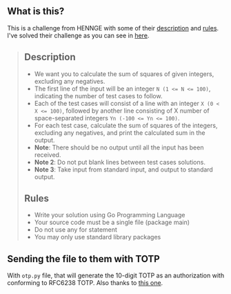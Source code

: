 ## What is this?
This is a challenge from HENNGE with some of their [description](#description) and [rules](#rules). I've solved their challenge as you can see in [here](https://github.com/drunktective/sos-go/blob/master/sos.go).

> ## Description
> - We want you to calculate the sum of squares of given integers, excluding any negatives.
> - The first line of the input will be an integer ```N (1 <= N <= 100)```, indicating the number of test cases to follow.
> - Each of the test cases will consist of a line with an integer ```X (0 < X <= 100)```, followed by another line consisting of X number of space-separated integers ```Yn (-100 <= Yn <= 100)```.
> - For each test case, calculate the sum of squares of the integers, excluding any negatives, and print the calculated sum in the output.
> - **Note**: There should be no output until all the input has been received.
> - **Note 2**: Do not put blank lines between test cases solutions.
> - **Note 3**: Take input from standard input, and output to standard output.
> ## Rules
> - Write your solution using Go Programming Language
> - Your source code must be a single file (package main)
> - Do not use any for statement
> - You may only use standard library packages

## Sending the file to them with TOTP
With ```otp.py``` file, that will generate the 10-digit TOTP as an authorization with conforming to RFC6238 TOTP. Also thanks to [this one](https://github.com/yodalee/HDEchallenge/blob/master/mission3.py).
